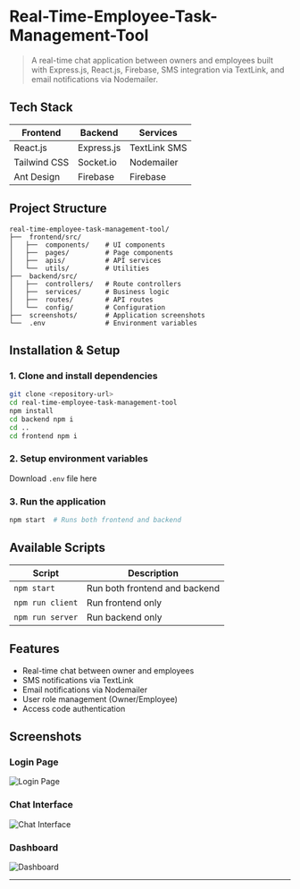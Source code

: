 # Real-Time-Employee-Task-Management-Tool

>  A real-time chat application between owners and employees built with Express.js, React.js, Firebase, SMS integration via TextLink, and email notifications via Nodemailer.

##  Tech Stack

| **Frontend** | **Backend** | **Services** |
|--------------|-------------|--------------|
| React.js | Express.js | TextLink SMS |
| Tailwind CSS | Socket.io | Nodemailer |
| Ant Design | Firebase | Firebase |

## Project Structure

```
real-time-employee-task-management-tool/
├──  frontend/src/
│   ├──  components/    # UI components
│   ├──  pages/         # Page components  
│   ├──  apis/          # API services
│   └──  utils/         # Utilities
├──  backend/src/
│   ├──  controllers/   # Route controllers
│   ├──  services/      # Business logic
│   ├──  routes/        # API routes
│   └──  config/        # Configuration
├──  screenshots/       # Application screenshots
└──  .env               # Environment variables
```

##  Installation & Setup

### 1. Clone and install dependencies
```bash
git clone <repository-url>
cd real-time-employee-task-management-tool
npm install
cd backend npm i
cd ..
cd frontend npm i
```

### 2. Setup environment variables
Download `.env` file here

### 3. Run the application
```bash
npm start  # Runs both frontend and backend
```

## Available Scripts

| Script | Description |
|--------|-------------|
| `npm start` | Run both frontend and backend |
| `npm run client` | Run frontend only |
| `npm run server` | Run backend only |

## Features

- Real-time chat between owner and employees
- SMS notifications via TextLink
- Email notifications via Nodemailer
- User role management (Owner/Employee)
- Access code authentication

## Screenshots

### Login Page
![Login Page](screenshots/login.png)

### Chat Interface  
![Chat Interface](screenshots/chat.png)

### Dashboard
![Dashboard](screenshots/dashboard.png)

---
